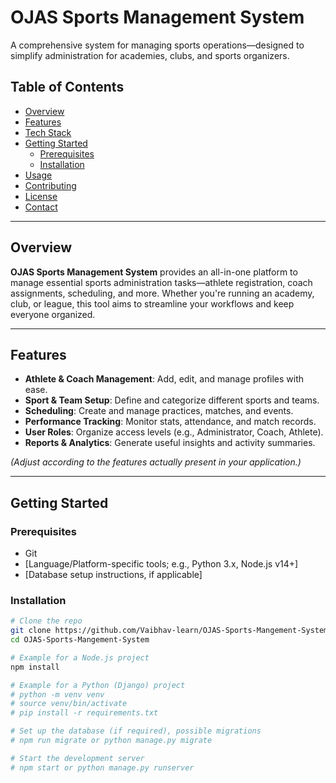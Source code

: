 # OJAS Sports Management System

A comprehensive system for managing sports operations—designed to simplify administration for academies, clubs, and sports organizers.

##  Table of Contents

- [Overview](#overview)  
- [Features](#features)  
- [Tech Stack](#tech-stack)  
- [Getting Started](#getting-started)  
  - [Prerequisites](#prerequisites)  
  - [Installation](#installation)  
- [Usage](#usage)  
- [Contributing](#contributing)  
- [License](#license)  
- [Contact](#contact)

---

## Overview

**OJAS Sports Management System** provides an all-in-one platform to manage essential sports administration tasks—athlete registration, coach assignments, scheduling, and more. Whether you're running an academy, club, or league, this tool aims to streamline your workflows and keep everyone organized.

---

## Features

- **Athlete & Coach Management**: Add, edit, and manage profiles with ease.  
- **Sport & Team Setup**: Define and categorize different sports and teams.  
- **Scheduling**: Create and manage practices, matches, and events.  
- **Performance Tracking**: Monitor stats, attendance, and match records.  
- **User Roles**: Organize access levels (e.g., Administrator, Coach, Athlete).  
- **Reports & Analytics**: Generate useful insights and activity summaries.  

*(Adjust according to the features actually present in your application.)*

---

## Getting Started

### Prerequisites

- Git  
- [Language/Platform-specific tools; e.g., Python 3.x, Node.js v14+]  
- [Database setup instructions, if applicable]

### Installation

```bash
# Clone the repo
git clone https://github.com/Vaibhav-learn/OJAS-Sports-Mangement-System.git
cd OJAS-Sports-Mangement-System

# Example for a Node.js project
npm install

# Example for a Python (Django) project
# python -m venv venv
# source venv/bin/activate
# pip install -r requirements.txt

# Set up the database (if required), possible migrations
# npm run migrate or python manage.py migrate

# Start the development server
# npm start or python manage.py runserver
